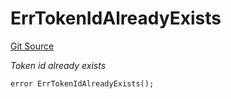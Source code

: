 # ErrTokenIdAlreadyExists
[Git Source](https://github.com/Crossbell-Box/Crossbell-Contracts/blob/3060ff9b47459c3bc54ac39115cb04b01451f340/contracts/libraries/Error.sol)

*Token id already exists*


```solidity
error ErrTokenIdAlreadyExists();
```

